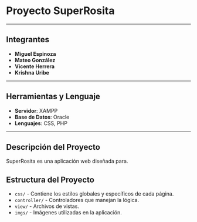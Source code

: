 # Proyecto SuperRosita

---

## Integrantes
- **Miguel Espinoza**
- **Mateo González**
- **Vicente Herrera**
- **Krishna Uribe**

---

## Herramientas y Lenguaje

- **Servidor**: XAMPP
- **Base de Datos**: Oracle
- **Lenguajes**: CSS, PHP

---

## Descripción del Proyecto
SuperRosita es una aplicación web diseñada para.

## Estructura del Proyecto

- `css/` - Contiene los estilos globales y específicos de cada página.
- `controller/` - Controladores que manejan la lógica.
- `view/` - Archivos de vistas.
- `imgs/` - Imágenes utilizadas en la aplicación.

